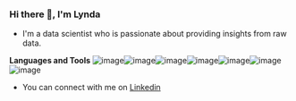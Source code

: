 ### Hi there 👋, I'm Lynda

- I'm a data scientist who is passionate about providing insights from raw data.

**Languages and Tools** 
 ![image](https://user-images.githubusercontent.com/64370754/220621860-4b0ec1b2-b49e-4794-9046-1d2282db2ae7.png)![image](https://user-images.githubusercontent.com/64370754/220622144-dbbce56f-bc0b-4334-94eb-b23212e48811.png)![image](https://user-images.githubusercontent.com/64370754/220622311-adae6da6-a016-4fa2-9764-a46c450f34b9.png)![image](https://user-images.githubusercontent.com/64370754/220622882-5915485f-b867-4b02-82e0-f957d5359820.png)![image](https://user-images.githubusercontent.com/64370754/220623036-692c2950-e684-4942-8a8e-1e5142a3a591.png)![image](https://user-images.githubusercontent.com/64370754/220623346-c18718f4-e456-43da-bec3-163ca55a2f2a.png)![image](https://user-images.githubusercontent.com/64370754/220624128-a471ca7c-8c4e-4f89-b334-c8e9040d1a16.png)



- You can connect with me on <a href="https://www.linkedin.com/in/lynda-wainaina/">Linkedin</a>
